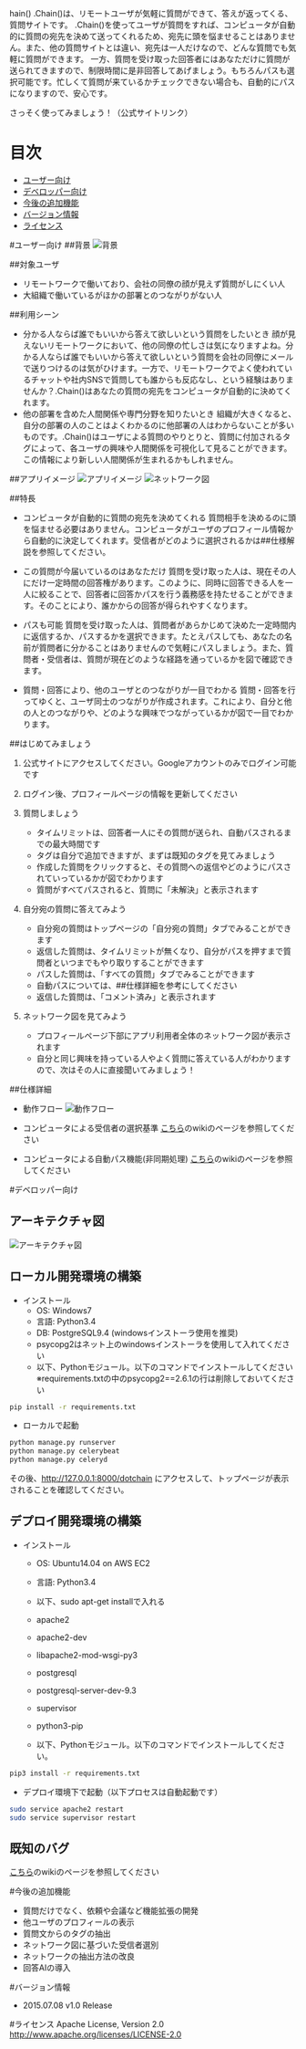 hain()
.Chain()は、リモートユーザが気軽に質問ができて、答えが返ってくる、質問サイトです。
.Chain()を使ってユーザが質問をすれば、コンピュータが自動的に質問の宛先を決めて送ってくれるため、宛先に頭を悩ませることはありません。また、他の質問サイトとは違い、宛先は一人だけなので、どんな質問でも気軽に質問ができます。
一方、質問を受け取った回答者にはあなただけに質問が送られてきますので、制限時間に是非回答してあげましょう。もちろんパスも選択可能です。忙しくて質問が来ているかチェックできない場合も、自動的にパスになりますので、安心です。

さっそく使ってみましょう！（公式サイトリンク）

# 目次
* [ユーザー向け](#ユーザー向け)
* [デベロッパー向け](#デベロッパー向け)
* [今後の追加機能](#今後の追加機能)
* [バージョン情報](#バージョン情報)
* [ライセンス](#ライセンス)

#ユーザー向け
##背景
![背景](https://github.com/koga-yatsushiro/one_month/wiki/images/background.png)

##対象ユーザ
* リモートワークで働いており、会社の同僚の顔が見えず質問がしにくい人
* 大組織で働いているがほかの部署とのつながりがない人

##利用シーン
* 分かる人ならば誰でもいいから答えて欲しいという質問をしたいとき
顔が見えないリモートワークにおいて、他の同僚の忙しさは気になりますよね。分かる人ならば誰でもいいから答えて欲しいという質問を会社の同僚にメールで送りつけるのは気がひけます。一方で、リモートワークでよく使われているチャットや社内SNSで質問しても誰からも反応なし、という経験はありませんか？.Chain()はあなたの質問の宛先をコンピュータが自動的に決めてくれます。
* 他の部署を含めた人間関係や専門分野を知りたいとき
組織が大きくなると、自分の部署の人のことはよくわかるのに他部署の人はわからないことが多いものです。.Chain()はユーザによる質問のやりとりと、質問に付加されるタグによって、各ユーザの興味や人間関係を可視化して見ることができます。この情報により新しい人間関係が生まれるかもしれません。


##アプリイメージ
![アプリイメージ](https://github.com/koga-yatsushiro/one_month/wiki/images/app_image.png)
![ネットワーク図](https://github.com/koga-yatsushiro/one_month/wiki/images/network.png)

##特長
* コンピュータが自動的に質問の宛先を決めてくれる
質問相手を決めるのに頭を悩ませる必要はありません。コンピュータがユーザのプロフィール情報から自動的に決定してくれます。受信者がどのように選択されるかは##仕様解説を参照してください。

* この質問が今届いているのはあなただけ
質問を受け取った人は、現在その人にだけ一定時間の回答権があります。このように、同時に回答できる人を一人に絞ることで、回答者に回答かパスを行う義務感を持たせることができます。そのことにより、誰かからの回答が得られやすくなります。

* パスも可能
質問を受け取った人は、質問者があらかじめて決めた一定時間内に返信するか、パスするかを選択できます。たとえパスしても、あなたの名前が質問者に分かることはありませんので気軽にパスしましょう。また、質問者・受信者は、質問が現在どのような経路を通っているかを図で確認できます。

* 質問・回答により、他のユーザとのつながりが一目でわかる
質問・回答を行ってゆくと、ユーザ同士のつながりが作成されます。これにより、自分と他の人とのつながりや、どのような興味でつながっているかが図で一目でわかります。

##はじめてみましょう

1. 公式サイトにアクセスしてください。Googleアカウントのみでログイン可能です
2. ログイン後、プロフィールページの情報を更新してください
3. 質問しましょう
    * タイムリミットは、回答者一人にその質問が送られ、自動パスされるまでの最大時間です
    * タグは自分で追加できますが、まずは既知のタグを見てみましょう
    * 作成した質問をクリックすると、その質問への返信やどのようにパスされていっているかが図でわかります
    * 質問がすべてパスされると、質問に「未解決」と表示されます

4. 自分宛の質問に答えてみよう
    * 自分宛の質問はトップページの「自分宛の質問」タブでみることができます
    * 返信した質問は、タイムリミットが無くなり、自分がパスを押すまで質問者といつまでもやり取りすることができます
    * パスした質問は、「すべての質問」タブでみることができます
    * 自動パスについては、##仕様詳細を参考にしてください
    * 返信した質問は、「コメント済み」と表示されます

5. ネットワーク図を見てみよう
    * プロフィールページ下部にアプリ利用者全体のネットワーク図が表示されます
    * 自分と同じ興味を持っている人やよく質問に答えている人がわかりますので、次はその人に直接聞いてみましょう！

##仕様詳細
* 動作フロー
![動作フロー](https://github.com/koga-yatsushiro/one_month/wiki/images/action_flow.png)

* コンピュータによる受信者の選択基準
[こちら](https://github.com/koga-yatsushiro/one_month/wiki/%E3%82%B3%E3%83%B3%E3%83%94%E3%83%A5%E3%83%BC%E3%82%BF%E3%81%AB%E3%82%88%E3%82%8B%E5%8F%97%E4%BF%A1%E8%80%85%E3%81%AE%E9%81%B8%E6%8A%9E%E5%9F%BA%E6%BA%96)のwikiのページを参照してください

* コンピュータによる自動パス機能(非同期処理)
[こちら](https://github.com/koga-yatsushiro/one_month/wiki/%E9%9D%9E%E5%90%8C%E6%9C%9F%E5%87%A6%E7%90%86)のwikiのページを参照してください

#デベロッパー向け
## アーキテクチャ図
![アーキテクチャ図](https://github.com/koga-yatsushiro/one_month/wiki/images/architecture.png)

## ローカル開発環境の構築
* インストール
    * OS: Windows7
    * 言語: Python3.4
    * DB: PostgreSQL9.4 (windowsインストーラ使用を推奨)
    * psycopg2はネット上のwindowsインストーラを使用して入れてください
    * 以下、Pythonモジュール。以下のコマンドでインストールしてください
    ※requirements.txtの中のpsycopg2==2.6.1の行は削除しておいてください

```bash
pip install -r requirements.txt
```

* ローカルで起動

```bash
python manage.py runserver
python manage.py celerybeat
python manage.py celeryd
```

その後、http://127.0.0.1:8000/dotchain
にアクセスして、トップページが表示されることを確認してください。

## デプロイ開発環境の構築
* インストール
    * OS: Ubuntu14.04 on AWS EC2
    * 言語: Python3.4

    * 以下、sudo apt-get installで入れる
    * apache2
    * apache2-dev
    * libapache2-mod-wsgi-py3
    * postgresql
    * postgresql-server-dev-9.3
    * supervisor
    * python3-pip

    * 以下、Pythonモジュール。以下のコマンドでインストールしてください。

```bash
pip3 install -r requirements.txt
```

* デプロイ環境下で起動（以下プロセスは自動起動です）

```bash
sudo service apache2 restart
sudo service supervisor restart
```

## 既知のバグ
[こちら](https://github.com/koga-yatsushiro/one_month/issues)のwikiのページを参照してください

#今後の追加機能
* 質問だけでなく、依頼や会議など機能拡張の開発
* 他ユーザのプロフィールの表示
* 質問文からのタグの抽出
* ネットワーク図に基づいた受信者選別
* ネットワークの抽出方法の改良
* 回答AIの導入


#バージョン情報
* 2015.07.08 v1.0 Release

#ライセンス
Apache License, Version 2.0
http://www.apache.org/licenses/LICENSE-2.0
